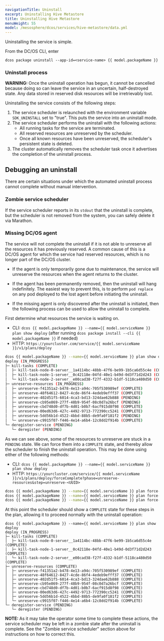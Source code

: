 ```yaml
---
navigationTitle: Uninstall
excerpt: Uninstalling Hive Metastore
title: Uninstalling Hive Metastore
menuWeight: 55
model: /mesosphere/dcos/services/hive-metastore/data.yml
---
```


Uninstalling the service is simple.

From the DC/OS CLI, enter 

```shell
dcos package uninstall --app-id=<service-name> {{ model.packageName }}
```

### Uninstall process

<p class="message--warning"><strong>WARNING: </strong>Once the uninstall operation has begun, it cannot be cancelled because doing so can leave the service in an uncertain, half-destroyed state. Any data stored in reserved disk resources will be irretrievably lost.</p>

Uninstalling the service consists of the following steps:

1. The service scheduler is relaunched with the environment variable `SDK_UNINSTALL` set to "true". This puts the service into an uninstall mode.
1. The service scheduler performs the uninstall with the following actions:
    - All running tasks for the service are terminated.
    - All reserved resources are unreserved by the scheduler.
    - Once all known resources have been unreserved, the scheduler's persistent state is deleted.
1. The cluster automatically removes the scheduler task once it advertises the completion of the uninstall process.

## Debugging an uninstall

There are certain situations under which the automated uninstall process cannot complete without manual intervention.

### <a name="zombie-service-scheduler"></a>Zombie service scheduler

If the service scheduler reports in its `stdout` that the uninstall is complete, but the scheduler is not removed from the system, you can safely delete it via Marathon.

### Missing DC/OS agent

The service will not complete the uninstall if it is not able to unreserve all the resources it has previously reserved. A common cause of this is a DC/OS agent for which the service had reserved resources, which is no longer part of the DC/OS cluster.

- If the agent is only temporarily gone due to maintenance, the service will unreserve the resources when the agent returns to the cluster.

- If the agent has been permanently removed, then the uninstall will hang indefinitely. The easiest way to prevent this, is to perform `pod replace` on any pod deployed to the lost agent before initiating the uninstall.

- If the missing agent is only discovered after the uninstall is initiated, then the following process can be used to allow the uninstall to complete.

First determine what resources the service is waiting on.

- CLI: `dcos {{ model.packageName }} --name={{ model.serviceName }} plan show deploy` (after running `dcos package install --cli {{ model.packageName }}` if needed)
- HTTP: `https://yourcluster.com/service/{{ model.serviceName }}/v1/plans/deploy`

```bash
dcos {{ model.packageName }} --name={{ model.serviceName }} plan show deploy
deploy (IN_PROGRESS)
├─ kill-tasks (COMPLETE)
│  ├─ kill-task-node-0-server__1a4114bc-48bb-47f6-be99-1b5ca6d55c4e (COMPLETE)
│  ├─ kill-task-node-1-server__0c42118e-04fd-40e1-b49d-0d3f71d2d243 (COMPLETE)
│  └─ kill-task-node-2-server__e00cad38-f27f-4332-b1df-5118ca480d50 (COMPLETE)
├─ unreserve-resources (IN_PROGRESS)
│  ├─ unreserve-f41351a2-b478-4e13-a94c-705f530989ef (COMPLETE)
│  ├─ unreserve-48f64612-8427-4cde-86f4-4edeb9efff37 (COMPLETE)
│  ├─ unreserve-402d51f5-6014-4ca3-bd13-324dae62b888 (PENDING)
│  ├─ unreserve-cb95e869-277f-48b9-954f-08c0d7a26bcf (PENDING)
│  ├─ unreserve-cbd748d0-df7b-4d01-b0b7-6acf915d8f98 (COMPLETE)
│  ├─ unreserve-00ed63d6-427c-4492-9713-772390cc5241 (COMPLETE)
│  ├─ unreserve-5dd56b1d-4522-4bbd-88b5-de9fa0f181f2 (PENDING)
│  └─ unreserve-c9915f07-f446-4e14-a6b4-12c8dd2f914b (COMPLETE)
└─ deregister-service (PENDING)
   └─ deregister (PENDING)
```

As we can see above, some of the resources to unreserve are stuck in a `PENDING` state. We can force them into a `COMPLETE` state, and thereby allow the scheduler to finish the uninstall operation. This may be done using either of the following methods:
- CLI: `dcos {{ model.packageName }} --name={{ model.serviceName }} plan show deploy`
- HTTP: `https://yourcluster.com/service/{{ model.serviceName }}/v1/plans/deploy/forceComplete?phase=unreserve-resources&step=unreserve-<UUID>`

```bash
dcos {{ model.packageName }} --name={{ model.serviceName }} plan force-complete deploy unreserve-resources unreserve-402d51f5-6014-4ca3-bd13-324dae62b888
dcos {{ model.packageName }} --name={{ model.serviceName }} plan force-complete deploy unreserve-resources unreserve-cb95e869-277f-48b9-954f-08c0d7a26bcf
dcos {{ model.packageName }} --name={{ model.serviceName }} plan force-complete deploy unreserve-resources unreserve-5dd56b1d-4522-4bbd-88b5-de9fa0f181f2
```

At this point the scheduler should show a `COMPLETE` state for these steps in the plan, allowing it to proceed normally with the uninstall operation:

```shell
dcos {{ model.packageName }} --name={{ model.serviceName }} plan show deploy
deploy (IN_PROGRESS)
├─ kill-tasks (COMPLETE)
│  ├─ kill-task-node-0-server__1a4114bc-48bb-47f6-be99-1b5ca6d55c4e (COMPLETE)
│  ├─ kill-task-node-1-server__0c42118e-04fd-40e1-b49d-0d3f71d2d243 (COMPLETE)
│  └─ kill-task-node-2-server__e00cad38-f27f-4332-b1df-5118ca480d50 (COMPLETE)
├─ unreserve-resources (COMPLETE)
│  ├─ unreserve-f41351a2-b478-4e13-a94c-705f530989ef (COMPLETE)
│  ├─ unreserve-48f64612-8427-4cde-86f4-4edeb9efff37 (COMPLETE)
│  ├─ unreserve-402d51f5-6014-4ca3-bd13-324dae62b888 (COMPLETE)
│  ├─ unreserve-cb95e869-277f-48b9-954f-08c0d7a26bcf (COMPLETE)
│  ├─ unreserve-cbd748d0-df7b-4d01-b0b7-6acf915d8f98 (COMPLETE)
│  ├─ unreserve-00ed63d6-427c-4492-9713-772390cc5241 (COMPLETE)
│  ├─ unreserve-5dd56b1d-4522-4bbd-88b5-de9fa0f181f2 (COMPLETE)
│  └─ unreserve-c9915f07-f446-4e14-a6b4-12c8dd2f914b (COMPLETE)
└─ deregister-service (PENDING)
   └─ deregister (PENDING)
```

<p class="message--note"><strong>NOTE: </strong>As it may take the operator some time to complete these actions, the service scheduler may be left in a zombie state after the uninstall is complete.
See the "Zombie service scheduler" section above for instructions on how to correct this.</p>

